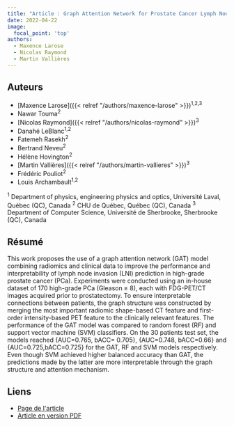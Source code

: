 ```yaml
---
title: "Article : Graph Attention Network for Prostate Cancer Lymph Node Invasion Prediction"
date: 2022-04-22
image:
  focal_point: 'top'
authors:
  - Maxence Larose
  - Nicolas Raymond
  - Martin Vallières
---
```


## Auteurs

- [Maxence Larose]({{< relref "/authors/maxence-larose" >}})<sup>1,2,3</sup>
- Nawar Touma<sup>2</sup>
- [Nicolas Raymond]({{< relref "/authors/nicolas-raymond" >}})<sup>3</sup>
- Danahé LeBlanc<sup>1,2</sup>
- Fatemeh Rasekh<sup>2</sup>
- Bertrand Neveu<sup>2</sup>
- Hélène Hovington<sup>2</sup>
- [Martin Vallières]({{< relref "/authors/martin-vallieres" >}})<sup>3</sup>
- Frédéric Pouliot<sup>2</sup>
- Louis Archambault<sup>1,2</sup>

<sup>1</sup> Department of physics, engineering physics and optics, Université Laval, Québec (QC), Canada
<sup>2</sup> CHU de Québec, Québec (QC), Canada
<sup>3</sup> Department of Computer Science, Université de Sherbrooke, Sherbrooke (QC), Canada

## Résumé

This work proposes the use of a graph attention network (GAT) model combining radiomics and clinical data to 
improve the performance and interpretability of lymph node invasion (LNI) prediction in high-grade prostate 
cancer (PCa). Experiments were conducted using an in-house dataset of 170 high-grade PCa (Gleason ≥ 8), each 
with FDG-PET/CT images acquired prior to prostatectomy. To ensure interpretable connections between patients, 
the graph structure was constructed by merging the most important radiomic shape-based CT feature and first-order 
intensity-based PET feature to the clinically relevant features. The performance of the GAT model was compared to 
random forest (RF) and support vector machine (SVM) classifiers. On the 30 patients test set, the models reached 
\{AUC=0.765, bACC= 0.705\}, \{AUC=0.748, bACC=0.66\} and \{AUC=0.725,bACC=0.725\} for the GAT, RF and SVM models 
respectively. Even though SVM achieved higher balanced accuracy than GAT, the predictions made by the latter are 
more interpretable through the graph structure and attention mechanism.

## Liens

- [Page de l'article](https://openreview.net/forum?id=zIpx-MISaIA)
- [Article en version PDF](https://openreview.net/pdf?id=zIpx-MISaIA)
